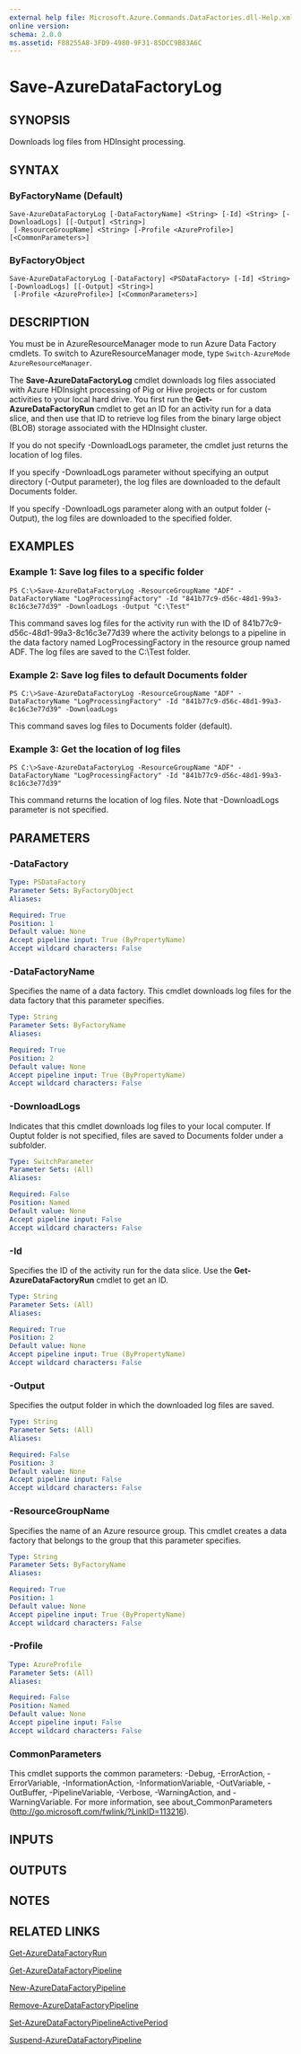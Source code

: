 ```yaml
---
external help file: Microsoft.Azure.Commands.DataFactories.dll-Help.xml
online version: 
schema: 2.0.0
ms.assetid: F88255A8-3FD9-4980-9F31-85DCC9B83A6C
---
```


# Save-AzureDataFactoryLog

## SYNOPSIS
Downloads log files from HDInsight processing.

## SYNTAX

### ByFactoryName (Default)
```
Save-AzureDataFactoryLog [-DataFactoryName] <String> [-Id] <String> [-DownloadLogs] [[-Output] <String>]
 [-ResourceGroupName] <String> [-Profile <AzureProfile>] [<CommonParameters>]
```

### ByFactoryObject
```
Save-AzureDataFactoryLog [-DataFactory] <PSDataFactory> [-Id] <String> [-DownloadLogs] [[-Output] <String>]
 [-Profile <AzureProfile>] [<CommonParameters>]
```

## DESCRIPTION
You must be in AzureResourceManager mode to run Azure Data Factory cmdlets.
To switch to AzureResourceManager mode, type `Switch-AzureMode AzureResourceManager`.

The **Save-AzureDataFactoryLog** cmdlet downloads log files associated with Azure HDInsight processing of Pig or Hive projects or for custom activities to your local hard drive.
You first run the **Get-AzureDataFactoryRun** cmdlet to get an ID for an activity run for a data slice, and then use that ID to retrieve log files from the binary large object (BLOB) storage associated with the HDInsight cluster.

If you do not specify -DownloadLogs parameter, the cmdlet just returns the location of log files.

If you specify -DownloadLogs parameter without specifying an output directory (-Output parameter), the log files are downloaded to the default Documents folder.

If you specify -DownloadLogs parameter along with an output folder (-Output), the log files are downloaded to the specified folder.

## EXAMPLES

### Example 1: Save log files to a specific folder
```
PS C:\>Save-AzureDataFactoryLog -ResourceGroupName "ADF" -DataFactoryName "LogProcessingFactory" -Id "841b77c9-d56c-48d1-99a3-8c16c3e77d39" -DownloadLogs -Output "C:\Test"
```

This command saves log files for the activity run with the ID of 841b77c9-d56c-48d1-99a3-8c16c3e77d39 where the activity belongs to a pipeline in the data factory named LogProcessingFactory in the resource group named ADF.
The log files are saved to the C:\Test folder.

### Example 2: Save log files to default Documents folder
```
PS C:\>Save-AzureDataFactoryLog -ResourceGroupName "ADF" -DataFactoryName "LogProcessingFactory" -Id "841b77c9-d56c-48d1-99a3-8c16c3e77d39" -DownloadLogs
```

This command saves log files to Documents folder (default).

### Example 3: Get the location of log files
```
PS C:\>Save-AzureDataFactoryLog -ResourceGroupName "ADF" -DataFactoryName "LogProcessingFactory" -Id "841b77c9-d56c-48d1-99a3-8c16c3e77d39"
```

This command returns the location of log files.
Note that -DownloadLogs parameter is not specified.

## PARAMETERS

### -DataFactory

```yaml
Type: PSDataFactory
Parameter Sets: ByFactoryObject
Aliases: 

Required: True
Position: 1
Default value: None
Accept pipeline input: True (ByPropertyName)
Accept wildcard characters: False
```

### -DataFactoryName
Specifies the name of a data factory.
This cmdlet downloads log files for the data factory that this parameter specifies.

```yaml
Type: String
Parameter Sets: ByFactoryName
Aliases: 

Required: True
Position: 2
Default value: None
Accept pipeline input: True (ByPropertyName)
Accept wildcard characters: False
```

### -DownloadLogs
Indicates that this cmdlet downloads log files to your local computer.
If Ouptut folder is not specified, files are saved to Documents folder under a subfolder.

```yaml
Type: SwitchParameter
Parameter Sets: (All)
Aliases: 

Required: False
Position: Named
Default value: None
Accept pipeline input: False
Accept wildcard characters: False
```

### -Id
Specifies the ID of the activity run for the data slice.
Use the **Get-AzureDataFactoryRun** cmdlet to get an ID.

```yaml
Type: String
Parameter Sets: (All)
Aliases: 

Required: True
Position: 2
Default value: None
Accept pipeline input: True (ByPropertyName)
Accept wildcard characters: False
```

### -Output
Specifies the output folder in which the downloaded log files are saved.

```yaml
Type: String
Parameter Sets: (All)
Aliases: 

Required: False
Position: 3
Default value: None
Accept pipeline input: False
Accept wildcard characters: False
```

### -ResourceGroupName
Specifies the name of an Azure resource group.
This cmdlet creates a data factory that belongs to the group that this parameter specifies.

```yaml
Type: String
Parameter Sets: ByFactoryName
Aliases: 

Required: True
Position: 1
Default value: None
Accept pipeline input: True (ByPropertyName)
Accept wildcard characters: False
```

### -Profile

```yaml
Type: AzureProfile
Parameter Sets: (All)
Aliases: 

Required: False
Position: Named
Default value: None
Accept pipeline input: False
Accept wildcard characters: False
```

### CommonParameters
This cmdlet supports the common parameters: -Debug, -ErrorAction, -ErrorVariable, -InformationAction, -InformationVariable, -OutVariable, -OutBuffer, -PipelineVariable, -Verbose, -WarningAction, and -WarningVariable. For more information, see about_CommonParameters (http://go.microsoft.com/fwlink/?LinkID=113216).

## INPUTS

## OUTPUTS

## NOTES

## RELATED LINKS

[Get-AzureDataFactoryRun](./Get-AzureDataFactoryRun.md)

[Get-AzureDataFactoryPipeline](./Get-AzureDataFactoryPipeline.md)

[New-AzureDataFactoryPipeline](./New-AzureDataFactoryPipeline.md)

[Remove-AzureDataFactoryPipeline](./Remove-AzureDataFactoryPipeline.md)

[Set-AzureDataFactoryPipelineActivePeriod](./Set-AzureDataFactoryPipelineActivePeriod.md)

[Suspend-AzureDataFactoryPipeline](./Suspend-AzureDataFactoryPipeline.md)


